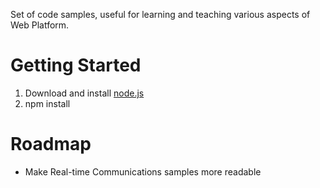 ﻿Set of code samples, useful for learning and teaching various aspects of Web Platform.

Getting Started
================
1. Download and install [node.js]
2. npm install

Roadmap
=======
* Make Real-time Communications samples more readable

[node.js]:http://nodejs.org
